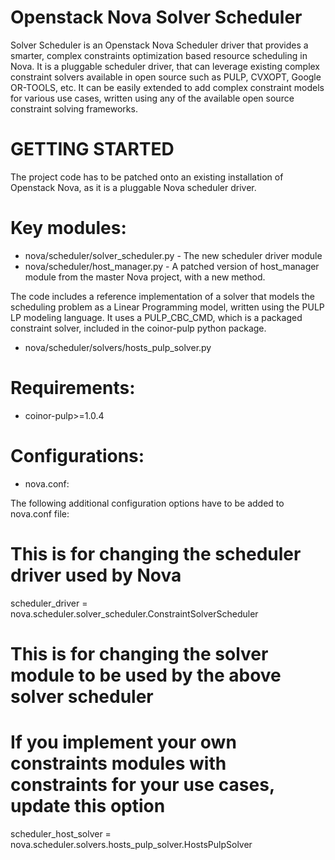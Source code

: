Openstack Nova Solver Scheduler
===============================

Solver Scheduler is an Openstack Nova Scheduler driver that provides a smarter, complex constraints optimization based resource scheduling in Nova.  It is a pluggable scheduler driver, that can leverage existing complex constraint solvers available in open source such as PULP, CVXOPT, Google OR-TOOLS, etc. It can be easily extended to add complex constraint models for various use cases, written using any of the available open source constraint solving frameworks. 

GETTING STARTED
===============
The project code has to be patched onto an existing installation of Openstack Nova, as it is a pluggable Nova scheduler driver.

Key modules:
===========
* nova/scheduler/solver_scheduler.py    -  The new scheduler driver module
* nova/scheduler/host_manager.py   - A patched version of host_manager module from the master Nova project, with a new method.

The code includes a reference implementation of a solver that models the scheduling problem as a Linear Programming model, written using the PULP LP modeling language. It uses a PULP_CBC_CMD, which is a packaged constraint solver, included in the coinor-pulp python package.  

*  nova/scheduler/solvers/hosts_pulp_solver.py


Requirements:
=============
* coinor-pulp>=1.0.4
  
Configurations:
==============

* nova.conf:

The following additional configuration options have to be added to nova.conf file:

# This is for changing the scheduler driver used by Nova
scheduler_driver = nova.scheduler.solver_scheduler.ConstraintSolverScheduler

# This is for changing the solver module to be used by the above solver scheduler
# If you implement your own constraints modules with constraints for your use cases, update this option
scheduler_host_solver = nova.scheduler.solvers.hosts_pulp_solver.HostsPulpSolver


